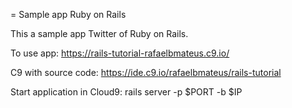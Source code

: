 = Sample app Ruby on Rails

This a sample app Twitter of Ruby on Rails.

To use app:
https://rails-tutorial-rafaelbmateus.c9.io/


C9 with source code:
https://ide.c9.io/rafaelbmateus/rails-tutorial

Start application in Cloud9:
rails server -p $PORT -b $IP
